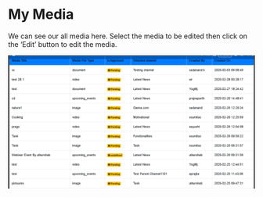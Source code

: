 # My Media

We can see our all media here. Select the media to be edited then click on the ‘Edit’ button to edit the media.

![](../.gitbook/assets/image%20%28205%29.png)

